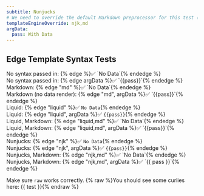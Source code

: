```yaml
---
subtitle: Nunjucks
# We need to override the default Markdown preprocessor for this test (Liquid)
templateEngineOverride: njk,md
argData:
  pass: With Data
---
```

<h2>Edge Template Syntax Tests</h2>

<div id="tests">
  <div>No syntax passed in: {% edge %}✅ `No Data`{% endedge %}</div>
  <div>No syntax passed in: {% edge argData %}✅ `{{pass}}`{% endedge %}</div>

  <div>Markdown: {% edge "md" %}✅ `No Data`{% endedge %}</div>
  <div>Markdown (no data render): {% edge "md", argData %}✅ `{{pass}}`{% endedge %}</div>
  <div>Liquid: {% edge "liquid" %}✅ <code>No Data</code>{% endedge %}</div>
  <div>Liquid: {% edge "liquid", argData %}✅ <code>{{pass}}</code>{% endedge %}</div>
  <div>Liquid, Markdown: {% edge "liquid,md" %}✅ `No Data`{% endedge %}</div>
  <div>Liquid, Markdown: {% edge "liquid,md", argData %}✅ `{{pass}}`{% endedge %}</div>

  <div>Nunjucks: {% edge "njk" %}✅ <code>No Data</code>{% endedge %}</div>
  <div>Nunjucks: {% edge "njk", argData %}✅ <code>{{pass}}</code>{% endedge %}</div>
  <div>Nunjucks, Markdown: {% edge "njk,md" %}✅ `No Data`{% endedge %}</div>
  <div>Nunjucks, Markdown: {% edge "njk,md", argData %}✅ `{{ pass }}`{% endedge %}</div>
</div>

<p>Make sure <code>raw</code> works correctly. {% raw %}You should see some curlies here: {{ test }}{% endraw %}</p>

